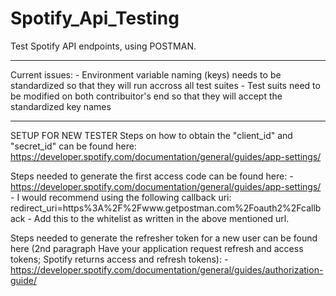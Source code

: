 # Spotify_Api_Testing
Test Spotify API endpoints, using POSTMAN.

------------------------------

Current issues:
	- Environment variable naming (keys) needs to be standardized so that they will run accross all test suites
	- Test suits need to be modified on both contribuitor's end so that they will accept the standardized key names

------------------------------

SETUP FOR NEW TESTER
Steps on how to obtain the "client_id" and "secret_id" can be found here: https://developer.spotify.com/documentation/general/guides/app-settings/

Steps needed to generate the first access code can be found here:
	- https://developer.spotify.com/documentation/general/guides/app-settings/
	- I would recommend using the following callback uri: redirect_uri=https%3A%2F%2Fwww.getpostman.com%2Foauth2%2Fcallback
		- Add this to the whitelist as written in the above mentioned url.

Steps needed to generate the refresher token for a new user can be found here (2nd paragraph Have your application request refresh and access tokens; Spotify returns access and refresh tokens):
	- https://developer.spotify.com/documentation/general/guides/authorization-guide/
	
	
